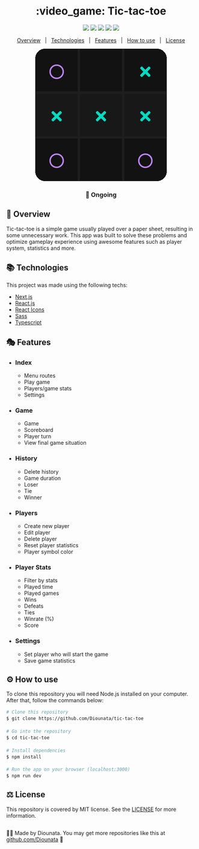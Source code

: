 <h1 align='center'> :video_game: Tic-tac-toe </h1>

<p align='center'>
<img src='https://img.shields.io/github/repo-size/Diounata/tic-tac-toe?style=for-the-badge' />
<img src='https://img.shields.io/github/languages/count/Diounata/tic-tac-toe?style=for-the-badge' />
<img src='https://img.shields.io/github/forks/Diounata/tic-tac-toe?style=for-the-badge' />
<img src='https://img.shields.io/bitbucket/issues/Diounata/tic-tac-toe?style=for-the-badge' />
<img src='https://img.shields.io/github/license/Diounata/tic-tac-toe?style=for-the-badge' />
</p>

<p align='center'>
<a href='#dart-overview'>Overview</a> &nbsp; | &nbsp; <a href='#books-technologies'>Technologies</a> &nbsp; | &nbsp; <a href='#performing_arts-features'>Features</a> &nbsp; | &nbsp; <a href='#gear-how-to-use'>How to use</a> &nbsp; | &nbsp; <a href='#balance_scale-license'>License</a> 
</p>

<p align='center'>
<img src="https://github.com/Diounata/tic-tac-toe/blob/main/.github/app.png" alt="App" />
</p>

<h3 align='center'>
🚧 Ongoing
</h3>

## :dart: Overview
<p>
Tic-tac-toe is a simple game usually played over a paper sheet, resulting in some unnecessary work. This app was built to solve these problems and optimize gameplay experience using awesome features such as player system, statistics and more. 
</p>

## :books: Technologies

This project was made using the following techs:

-   [Next.js](https://nextjs.org/)
-   [React.js](https://reactjs.org/)
-   [React Icons](https://react-icons.github.io/react-icons/)
-   [Sass](https://sass-lang.com/)
-   [Typescript](https://www.typescriptlang.org/)

## :performing_arts: Features

-   ### Index

    -   Menu routes
    -   Play game
    -   Players/game stats
    -   Settings

-   ### Game

    -   Game
    -   Scoreboard
    -   Player turn
    -   View final game situation

-   ### History

    -   Delete history
    -   Game duration
    -   Loser
    -   Tie
    -   Winner

-   ### Players

    -   Create new player
    -   Edit player
    -   Delete player
    -   Reset player statistics
    -   Player symbol color

-   ### Player Stats
    -   Filter by stats
    -   Played time
    -   Played games
    -   Wins
    -   Defeats
    -   Ties
    -   Winrate (%)
    -   Score

-   ### Settings
    -   Set player who will start the game
    -   Save game statistics

## :gear: How to use

To clone this repository you will need Node.js installed on your computer. After that, follow the commands below:

```bash
# Clone this repository
$ git clone https://github.com/Diounata/tic-tac-toe

# Go into the repository
$ cd tic-tac-toe

# Install dependencies
$ npm install

# Run the app on your browser (localhost:3000)
$ npm run dev
```

## :balance_scale: License

This repository is covered by MIT license. See the <a href='https://github.com/Diounata/tic-tac-toe/blob/main/LICENSE'>LICENSE</a> for more information.

##

:man_technologist: Made by Diounata. You may get more repositories like this at <a href='https://github.com/Diounata'>github.com/Diounata</a> :rocket:
